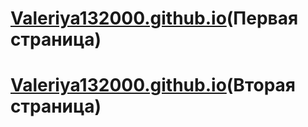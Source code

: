 # [Valeriya132000.github.io](http://localhost:3000/)(Первая страница)
# [Valeriya132000.github.io](http://localhost:3000/events.html)(Вторая страница)


